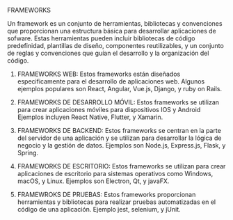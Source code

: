 FRAMEWORKS

Un framework es un conjunto de herramientas, bibliotecas y convenciones que proporcionan una estructura básica para desarrollar aplicaciones de sofware. Estas herramientas pueden incluir bibliotecas de código predefinidad, plantillas de diseño, componentes reutilizables, y un conjunto de reglas y convenciones que guían el desarrollo y la organización del código. 

1) FRAMEWORKS WEB: Estos frameworks están diseñados especificamente para el desarrollo de aplicaciones web. Algunos ejemplos populares son React, Angular, Vue.js, Django, y ruby on Rails.

2) FRAMEWORKS DE DESARROLLO MÓVIL: Estos frameworks se utilizan para crear aplicaciones móviles para dispositivos IOS y Android Ejemplos incluyen React Native, Flutter, y Xamarin.

3) FRAMEWORKS DE BACKEND: Estos frameworks se centran en la parte del servidor de una aplicación y se utilizan para desarrollar la lógica de negocio y la gestión de datos. Ejemplos son Node.js, Express.js, Flask, y Spring.


4) FRAMEWORKS DE ESCRITORIO: Estos frameworks se utilizan para crear aplicaciones de escritorio para sistemas operativos como Windows, macOS, y Linux. Ejemplos son Electron, Qt, y javaFX.
   
5) FRAMEWROKS DE PRUEBAS: Estos frameworks proporcionan herramientas y bibliotecas para realizar pruebas automatizadas en el código de una aplicación. Ejemplo jest, selenium, y jUnit. 



